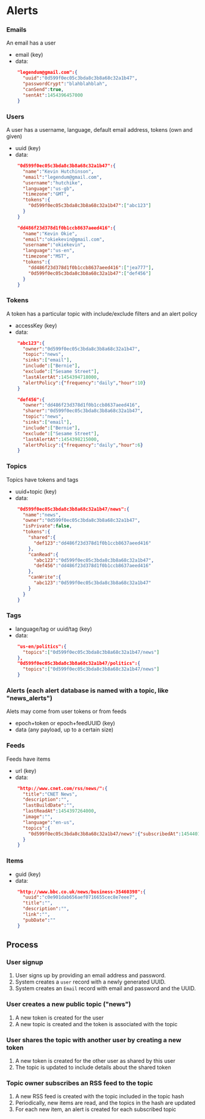 Alerts
======

### Emails
An email has a user

* email (key)
* data:

```json
    "legendum@gmail.com":{
      "uuid":"0d599f0ec05c3bda8c3b8a68c32a1b47",
      "passwordCrypt":"blahblahblah",
      "canSend":true,
      "sentAt":1454396457000
    }
```

### Users
A user has a username, language, default email address, tokens (own and given)

* uuid (key)
* data:

```json
    "0d599f0ec05c3bda8c3b8a68c32a1b47":{
      "name":"Kevin Hutchinson",
      "email":"legendum@gmail.com",
      "username":"hutchike",
      "language":"us-gb",
      "timezone":"GMT",
      "tokens":{
        "0d599f0ec05c3bda8c3b8a68c32a1b47":["abc123"]
      }
    }

    "dd486f23d378d1f0b1ccb8637aeed416":{
      "name":"Kevin Okie",
      "email":"okiekevin@gmail.com",
      "username":"okiekevin",
      "language":"us-en",
      "timezone":"MST",
      "tokens":{
        "dd486f23d378d1f0b1ccb8637aeed416":["jea777"],
        "0d599f0ec05c3bda8c3b8a68c32a1b47":["def456"]
      }
    }
```

### Tokens
A token has a particular topic with include/exclude filters and an alert policy

* accessKey (key)
* data:

```json
    "abc123":{
      "owner":"0d599f0ec05c3bda8c3b8a68c32a1b47",
      "topic":"news",
      "sinks":["email"],
      "include":["Bernie"],
      "exclude":["Sesame Street"],
      "lastAlertAt":1454394718000,
      "alertPolicy":{"frequency":"daily","hour":10}
    }

    "def456":{
      "owner":"dd486f23d378d1f0b1ccb8637aeed416", 
      "sharer":"0d599f0ec05c3bda8c3b8a68c32a1b47",
      "topic":"news",
      "sinks":["email"],
      "include":["Bernie"],
      "exclude":["Sesame Street"],
      "lastAlertAt":1454398215000,
      "alertPolicy":{"frequency":"daily","hour":6}
    }
```

### Topics
Topics have tokens and tags

* uuid+topic (key)
* data:

```json
    "0d599f0ec05c3bda8c3b8a68c32a1b47/news":{
      "name":"news",
      "owner":"0d599f0ec05c3bda8c3b8a68c32a1b47",
      "isPrivate":false,
      "tokens":{
        "shared":{
          "def123":"dd486f23d378d1f0b1ccb8637aeed416"
        },
        "canRead":{
          "abc123":"0d599f0ec05c3bda8c3b8a68c32a1b47",
          "def456":"dd486f23d378d1f0b1ccb8637aeed416"
        },
        "canWrite":{
          "abc123":"0d599f0ec05c3bda8c3b8a68c32a1b47"
        }
      }
    }
```

### Tags

* language/tag or uuid/tag (key)
* data:

```json
    "us-en/politics":{
      "topics":["0d599f0ec05c3bda8c3b8a68c32a1b47/news"]
    },
    "0d599f0ec05c3bda8c3b8a68c32a1b47/politics":{
      "topics":["0d599f0ec05c3bda8c3b8a68c32a1b47/news"]
    }
```

### Alerts (each alert database is named with a topic, like "news_alerts")
Alets may come from user tokens or from feeds

* epoch+token or epoch+feedUUID (key)
* data (any payload, up to a certain size)

### Feeds
Feeds have items

* url (key)
* data:

```json
    "http://www.cnet.com/rss/news/":{
      "title":"CNET News",
      "description":"",
      "lastBuildDate":"",
      "lastReadAt":1454397264000,
      "image":"",
      "language":"en-us",
      "topics":{
        "0d599f0ec05c3bda8c3b8a68c32a1b47/news":{"subscribedAt":1454401979000}
      }
    }
```

### Items

* guid (key)
* data:

```json
    "http://www.bbc.co.uk/news/business-35460398":{
      "uuid":"c0e901dab656aef0716655cec8e7eee7",
      "title":"",
      "description":"",
      "link":"",
      "pubDate":""
    }
```

## Process

### User signup

1. User signs up by providing an email address and password.
2. System creates a `user` record with a newly generated UUID.
3. System creates an `Email` record with email and password and the UUID.

### User creates a new public topic ("news")

1. A new token is created for the user
2. A new topic is created and the token is associated with the topic

### User shares the topic with another user by creating a new token

1. A new token is created for the other user as shared by this user
2. The topic is updated to include details about the shared token

### Topic owner subscribes an RSS feed to the topic

1. A new RSS feed is created with the topic included in the topic hash
2. Periodically, new items are read, and the topics in the hash are updated
3. For each new item, an alert is created for each subscribed topic
